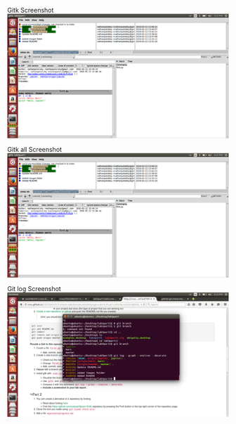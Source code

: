Gitk Screenshot
![alt tag](https://github.com/nathanpotolsky/lab3part1/blob/master/Images/gitk.png)

Gitk all Screenshot
![alt tag](https://github.com/nathanpotolsky/lab3part1/blob/master/Images/gitkall.png)

Git log Screenshot
![alt tag](https://github.com/nathanpotolsky/lab3part1/blob/master/Images/gitlog.png)
